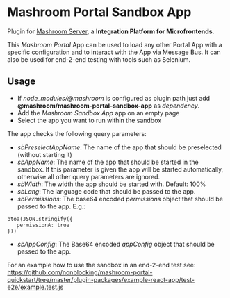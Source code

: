 
# Mashroom Portal Sandbox App

Plugin for [Mashroom Server](https://www.mashroom-server.com), a **Integration Platform for Microfrontends**.

This _Mashroom Portal_ App can be used to load any other Portal App with a specific configuration and to interact with the App via Message Bus.
It can also be used for end-2-end testing with tools such as Selenium.

## Usage

 * If *node_modules/@mashroom* is configured as plugin path just add **@mashroom/mashroom-portal-sandbox-app** as *dependency*.
 * Add the _Mashroom Sandbox App_ app on an empty page
 * Select the app you want to run within the sandbox

The app checks the following query parameters:

 * *sbPreselectAppName*: The name of the app that should be preselected (without starting it)
 * *sbAppName*: The name of the app that should be started in the sandbox.
   If this parameter is given the app will be started automatically, otherwise all other query parameters are ignored.
 * *sbWidth*: The width the app should be started with. Default: 100%
 * *sbLang*: The language code that should be passed to the app.
 * *sbPermissions*: The base64 encoded _permissions_ object that should be passed to the app. E.g.:
 ```
btoa(JSON.stringify({
    permissionA: true
}))
```
 * *sbAppConfig*: The Base64 encoded _appConfig_ object that should be passed to the app.

For an example how to use the sandbox in an end-2-end test see:
https://github.com/nonblocking/mashroom-portal-quickstart/tree/master/plugin-packages/example-react-app/test-e2e/example.test.js
